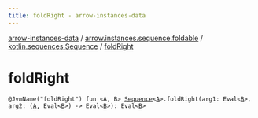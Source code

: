 ```yaml
---
title: foldRight - arrow-instances-data
---
```


[arrow-instances-data](../../index.html) / [arrow.instances.sequence.foldable](../index.html) / [kotlin.sequences.Sequence](index.html) / [foldRight](./fold-right.html)

# foldRight

`@JvmName("foldRight") fun <A, B> `[`Sequence`](https://kotlinlang.org/api/latest/jvm/stdlib/kotlin.sequences/-sequence/index.html)`<`[`A`](fold-right.html#A)`>.foldRight(arg1: Eval<`[`B`](fold-right.html#B)`>, arg2: (`[`A`](fold-right.html#A)`, Eval<`[`B`](fold-right.html#B)`>) -> Eval<`[`B`](fold-right.html#B)`>): Eval<`[`B`](fold-right.html#B)`>`